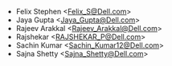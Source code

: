 * Felix Stephen <<Felix_S@Dell.com>>
* Jaya Gupta <<Jaya_Gupta@Dell.com>>
* Rajeev Arakkal <<Rajeev_Arakkal@Dell.com>>
* Rajshekar <<RAJSHEKAR_P@Dell.com>>
* Sachin Kumar <<Sachin_Kumar12@Dell.com>>
* Sajna Shetty <<Sajna_Shetty@Dell.com>>
